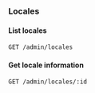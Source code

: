 ### Locales

#### List locales

`GET /admin/locales`

#### Get locale information

`GET /admin/locales/:id`
